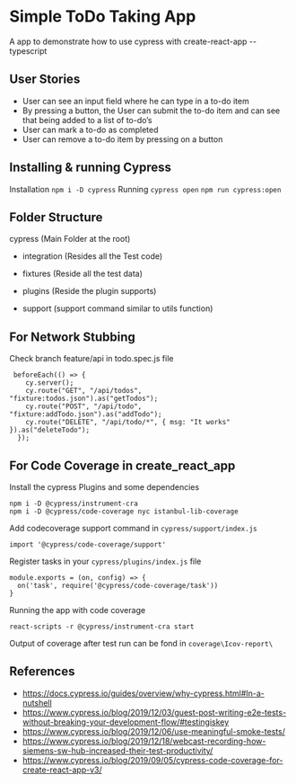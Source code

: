 # Simple ToDo Taking App

A app to demonstrate how to use cypress with create-react-app --typescript

## User Stories

- User can see an input field where he can type in a to-do item
- By pressing a button, the User can submit the to-do item and can see that being added to a list of to-do’s
- User can mark a to-do as completed
- User can remove a to-do item by pressing on a button

## Installing & running Cypress
Installation
```npm i -D cypress```
Running 
```cypress open```
```npm run cypress:open```

## Folder Structure

cypress (Main Folder at the root)

- integration (Resides all the Test code)

- fixtures (Reside all the test data)

- plugins (Reside the plugin supports)

- support (support command similar to utils function)



## For Network Stubbing
Check branch feature/api in todo.spec.js file
```
 beforeEach(() => {
    cy.server();
    cy.route("GET", "/api/todos", "fixture:todos.json").as("getTodos");
    cy.route("POST", "/api/todo", "fixture:addTodo.json").as("addTodo");
    cy.route("DELETE", "/api/todo/*", { msg: "It works" }).as("deleteTodo");
  });
```

## For Code Coverage in create_react_app
Install the cypress Plugins and some dependencies
```
npm i -D @cypress/instrument-cra
npm i -D @cypress/code-coverage nyc istanbul-lib-coverage
```
Add codecoverage support command in ```cypress/support/index.js```
```
import '@cypress/code-coverage/support'
```
Register tasks in your ```cypress/plugins/index.js``` file
```
module.exports = (on, config) => {
  on('task', require('@cypress/code-coverage/task'))
}
```
Running the app with code coverage
```
react-scripts -r @cypress/instrument-cra start
```
Output of coverage after test run can be fond in ```coverage\Icov-report\```


## References
- https://docs.cypress.io/guides/overview/why-cypress.html#In-a-nutshell
- https://www.cypress.io/blog/2019/12/03/guest-post-writing-e2e-tests-without-breaking-your-development-flow/#testingiskey
- https://www.cypress.io/blog/2019/12/06/use-meaningful-smoke-tests/
- https://www.cypress.io/blog/2019/12/18/webcast-recording-how-siemens-sw-hub-increased-their-test-productivity/
- https://www.cypress.io/blog/2019/09/05/cypress-code-coverage-for-create-react-app-v3/


